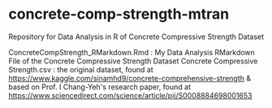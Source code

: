 # concrete-comp-strength-mtran
Repository for Data Analysis in R of Concrete Compressive Strength Dataset

ConcreteCompStrength_RMarkdown.Rmd : My Data Analysis RMarkdown File of the Concrete Compressive Strength Dataset
Concrete Compressive Strength.csv : the original dataset, found at https://www.kaggle.com/sinamhd9/concrete-comprehensive-strength & based on Prof. I Chang-Yeh's research paper, found at https://www.sciencedirect.com/science/article/pii/S0008884698001653
